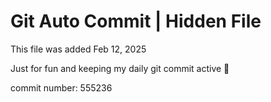 # Git Auto Commit | Hidden File

This file was added Feb 12, 2025

Just for fun and keeping my daily git commit active 🤪

commit number: 555236
